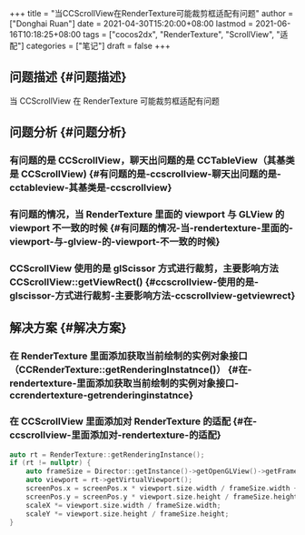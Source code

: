 +++
title = "当CCScrollView在RenderTexture可能裁剪框适配有问题"
author = ["Donghai Ruan"]
date = 2021-04-30T15:20:00+08:00
lastmod = 2021-06-16T10:18:25+08:00
tags = ["cocos2dx", "RenderTexture", "ScrollView", "适配"]
categories = ["笔记"]
draft = false
+++

## 问题描述 {#问题描述}

当 CCScrollView 在 RenderTexture 可能裁剪框适配有问题
<!--more-->


## 问题分析 {#问题分析}


### 有问题的是 CCScrollView，聊天出问题的是 CCTableView（其基类是 CCScrollView) {#有问题的是-ccscrollview-聊天出问题的是-cctableview-其基类是-ccscrollview}


### 有问题的情况，当 RenderTexture 里面的 viewport 与 GLView 的 viewport 不一致的时候 {#有问题的情况-当-rendertexture-里面的-viewport-与-glview-的-viewport-不一致的时候}


### CCScrollView 使用的是 glScissor 方式进行裁剪，主要影响方法 CCScrollView::getViewRect() {#ccscrollview-使用的是-glscissor-方式进行裁剪-主要影响方法-ccscrollview-getviewrect}


## 解决方案 {#解决方案}


### 在 RenderTexture 里面添加获取当前绘制的实例对象接口（CCRenderTexture::getRenderingInstatnce()） {#在-rendertexture-里面添加获取当前绘制的实例对象接口-ccrendertexture-getrenderinginstatnce}


### 在 CCScrollView 里面添加对 RenderTexture 的适配 {#在-ccscrollview-里面添加对-rendertexture-的适配}

```C++
auto rt = RenderTexture::getRenderingInstance();
if (rt != nullptr) {
    auto frameSize = Director::getInstance()->getOpenGLView()->getFrameSize();
    auto viewport = rt->getVirtualViewport();
    screenPos.x = screenPos.x * viewport.size.width / frameSize.width + viewport.origin.x;
    screenPos.y = screenPos.y * viewport.size.height / frameSize.height + viewport.origin.y;
    scaleX *= viewport.size.width / frameSize.width;
    scaleY *= viewport.size.height / frameSize.height;
}
```
